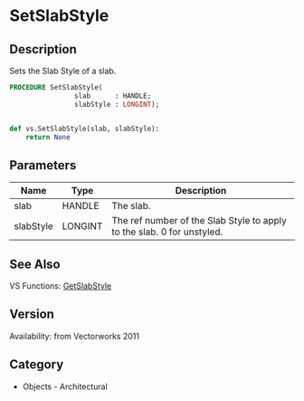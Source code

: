 # SetSlabStyle

## Description
Sets the Slab Style of a slab.

```pascal
PROCEDURE SetSlabStyle(
				slab      : HANDLE;
				slabStyle : LONGINT);
```

```python

def vs.SetSlabStyle(slab, slabStyle):
    return None
```

## Parameters
|Name|Type|Description|
|---|---|---|
|slab|HANDLE|The slab.|
|slabStyle|LONGINT|The ref number of the Slab Style to apply to the slab. 0 for unstyled.|

## See Also
VS Functions:
[GetSlabStyle](GetSlabStyle.md)

## Version
Availability: from Vectorworks 2011
## Category
* Objects - Architectural

